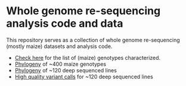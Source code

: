 # Whole genome re-sequencing analysis code and data

This repository serves as a collection of whole genome re-sequencing (mostly maize) datasets and analysis code.

- [Check here](/data/08.vcfstats.tsv) for the list of (maize) genotypes characterized.
- [Phylogeny](/phylo/11_qc/ph01/05.pdf) of ~400 maize genotypes
- [Phylogeny](/phylo/11_qc/ph05/05.pdf) of ~120 deep sequenced lines
- [High quality variant calls](/data/35_vcf_ase/vt01.stats.tsv) for ~120 deep sequenced lines
